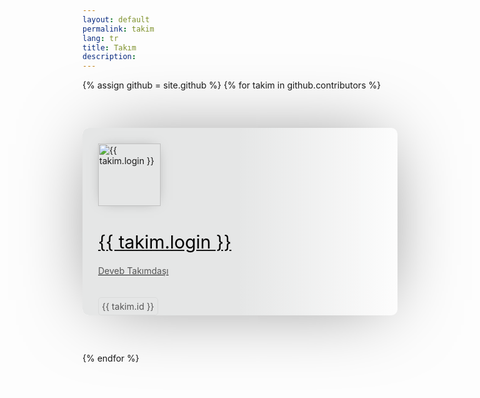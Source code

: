```yaml
---
layout: default
permalink: takim
lang: tr
title: Takım
description: 
---
```

{% assign github = site.github %}
{% for takim in github.contributors %}
<div>
	<div class="movie_card" id="">
	  <div class="info_section">
	    <div data-gnl="lt" class="movie_header">
	      <img class="locandina" src="{{takim.avatar_url}}" alt="{{ takim.login }}"/>
	      <a href="{{takim.html_url}}">
	      	<h1>{{ takim.login }}</h1>
	      	<h4>Deveb Takımdaşı</h4>
	      </a>
	      <div>
	      	<span class="minutes">{{ takim.id }}</span>
	      </div>
	      <div class="movie_social">
	      <a href="{{takim.html_url}}">
	      	<p class="type">{{ takim.html_url }}</p>
	      </a>
	      </div>	      
	    </div>
	  </div>
	  <div class="blur_back" style="background: url('{{takim.avatar_url}}')"></div>
	</div>	

</div>  
{% endfor %}

<style type="text/css">
.link {
  display: block;
  text-align: center;
  color: #777;
  text-decoration: none;
  padding: 10px;
}

.movie_card {
  position: relative;
  max-width: 800px;
  height: 300px;
  margin: 60px auto;
  overflow: hidden;
  border-radius: 10px;
  transition: all 0.4s;
  box-shadow: 0px 0px 120px -25px rgba(0, 0, 0, 0.5);
}
.movie_card:hover {
  -webkit-transform: scale(1.02);
          transform: scale(1.02);
  box-shadow: 0px 0px 80px -25px rgba(0, 0, 0, 0.5);
  transition: all 0.4s;
}
.movie_card .info_section {
  position: relative;
  width: 100%;
  height: 100%;
  background-blend-mode: multiply;
  z-index: 2;
  border-radius: 10px;
}
.movie_card .info_section .movie_header {
  position: relative;
  padding: 25px;
  height: 100%;

}
.movie_card .info_section .movie_header h1 {
	font-size: 1.8rem;
  color: black;
  font-weight: 400;
}
.movie_card .info_section .movie_header h4 {
  color: #555;
  font-weight: 400;
}
.movie_card .info_section .movie_header .minutes {
  display: inline-block;
  margin-top: 15px;
  color: #555;
  padding: 5px;
  border-radius: 5px;
  border: 1px solid rgba(0, 0, 0, 0.05);
}
.movie_card .info_section .movie_header .type {
  display: inline-block;
  color: #959595;
}
.movie_card .info_section .movie_header .locandina {
  position: relative;
  margin-right: 15px;
  height: 100%;
  box-shadow: 0 0 20px -10px rgba(0, 0, 0, 0.5);
  max-width: 100px;
max-height: 100px;
}


.movie_card .info_section .movie_social {
  min-height: 10%;
  padding-bottom: 20px;
}

.movie_card .blur_back {
  position: absolute;
  top: 0;
  z-index: 1;
  height: 100%;
  right: 0;
  background-size: cover;
  border-radius: 11px;
}

@media screen and (min-width: 768px) {
  .movie_header {
    width: 65%;
  }

  .movie_desc {
    width: 50%;
  }

  .info_section {
    background: linear-gradient(to right, #e5e6e6 50%, transparent 100%);
  }

  .blur_back {
    width: 100%;
    background-repeat: no-repeat;
	background-position-x: right !important;
  }
}
@media screen and (max-width: 768px) {
  .movie_card {
    width: 95%;
    margin: 70px auto;
    min-height: 350px;
    height: auto;
  }

  .blur_back {
    width: 100%;
    background-position-x: right !important;
    background-position-y: top !important;
    background-repeat: no-repeat;
  }

  .movie_header {
    width: 100%;
    margin-top: 35px;
  }

  .movie_desc {
    width: 100%;
  }

  .info_section {
    background: linear-gradient(to top, #e5e6e6 50%, transparent 100%);
    display: inline-grid;
  }
}
</style>